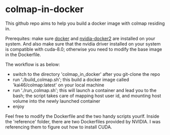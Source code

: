 # colmap-in-docker

This github repo aims to help you build a docker image with colmap residing in.

Prerequites: make sure [docker](https://docs.docker.com/install/linux/docker-ce/ubuntu/) and [nvidia-docker2](https://github.com/NVIDIA/nvidia-docker) are installed on your system. And also make sure that the nvidia driver installed on your system is compatible with cuda-8.0; otherwise you need to modify the base image in the Dockerfile.

The workflow is as below:
* switch to the directory 'colmap_in_docker' after you git-clone the repo
* run './build_colmap.sh'; this build a docker image called 'kai46/colmap:latest' on your local machine
* run './run_colmap.sh'; this will launch a container and lead you to the bash; the script takes care of mapping host user id, and mounting host volume into the newly launched container
* enjoy

Feel free to modify the Dockerfile and the two handy scripts yourlf. Inside the 'reference' folder, there are two Dockerfiles provided by NVIDIA. I was referencing them to figure out how to install CUDA.
 
